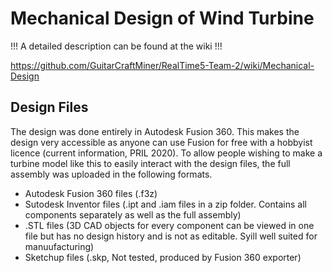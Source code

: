 # Mechanical Design of Wind Turbine

!!! A detailed description can be found at the wiki !!!

https://github.com/GuitarCraftMiner/RealTime5-Team-2/wiki/Mechanical-Design


## Design Files

The design was done entirely in Autodesk Fusion 360. This makes the design very accessible as anyone can use Fusion for free with a hobbyist licence (current information, PRIL 2020). To allow people wishing to make a turbine model like this to easily interact with the design files, the full assembly was uploaded in the following formats.

 * Autodesk Fusion 360 files (.f3z)
 * Sutodesk Inventor files (.ipt and .iam files in a zip folder. Contains all components separately as well as the full assembly)
 * .STL files (3D CAD objects for every component can be viewed in one file but has no design history and is not as editable. Syill well suited for manuufacturing) 
* Sketchup files (.skp, Not tested, produced by Fusion 360 exporter)

